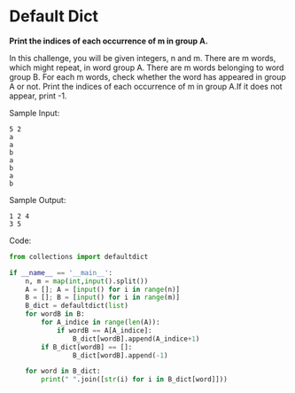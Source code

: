 # Default Dict

**Print the indices of each occurrence of m in group A.**

In this challenge, you will be given integers, n and m. There are m words, which might repeat, in word group A. There are m words belonging to word group B. For each m words, check whether the word has appeared in group A or not. Print the indices of each occurrence of m in group A.If it does not appear, print -1.

Sample Input:
```
5 2
a
a
b
a
b
a
b
```

Sample Output:
```
1 2 4
3 5
```

Code: 
```python
from collections import defaultdict

if __name__ == '__main__':
    n, m = map(int,input().split())
    A = []; A = [input() for i in range(n)]
    B = []; B = [input() for i in range(m)]
    B_dict = defaultdict(list)
    for wordB in B:
        for A_indice in range(len(A)):
            if wordB == A[A_indice]:
                B_dict[wordB].append(A_indice+1)
        if B_dict[wordB] == []:
                B_dict[wordB].append(-1)

    for word in B_dict:
        print(" ".join([str(i) for i in B_dict[word]]))
```